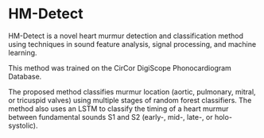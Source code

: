 # HM-Detect
HM-Detect is a novel heart murmur detection and classification method using techniques in sound feature analysis, signal processing, and machine learning.

This method was trained on the CirCor DigiScope Phonocardiogram Database.

The proposed method classifies murmur location (aortic, pulmonary, mitral, or tricuspid valves) using multiple stages of random forest classifiers. The method also uses an LSTM to classify the timing of a heart murmur between fundamental sounds S1 and S2 (early-, mid-, late-, or holo-systolic).

